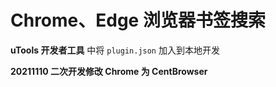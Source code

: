 # Chrome、Edge 浏览器书签搜索

**uTools 开发者工具** 中将 `plugin.json` 加入到本地开发

**20211110 二次开发修改 Chrome 为 CentBrowser**
